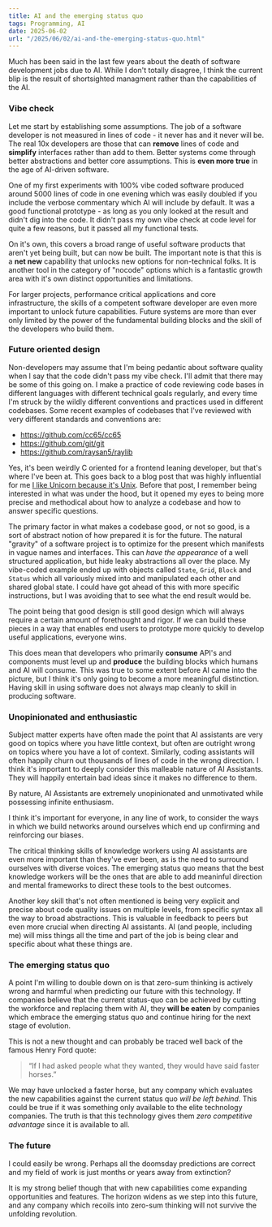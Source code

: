 ```yaml
---
title: AI and the emerging status quo
tags: Programming, AI
date: 2025-06-02
url: "/2025/06/02/ai-and-the-emerging-status-quo.html"
---
```


Much has been said in the last few years about the death of software development jobs due to AI. While I don't totally disagree, I think the current blip is the result of shortsighted managment rather than the capabilities of the AI.

### Vibe check

Let me start by establishing some assumptions. The job of a software developer is not measured in lines of code - it never has and it never will be. The real 10x developers are those that can **remove** lines of code and **simplify** interfaces rather than add to them. Better systems come through better abstractions and better core assumptions. This is **even more true** in the age of AI-driven software.

One of my first experiments with 100% vibe coded software produced around 5000 lines of code in one evening which was easily doubled if you include the verbose commentary which AI will include by default. It was a good functional prototype - as long as you only looked at the result and didn't dig into the code. It didn't pass my own vibe check at code level for quite a few reasons, but it passed all my functional tests.

On it's own, this covers a broad range of useful software products that aren't yet being built, but can now be built. The important note is that this is a **net new** capability that unlocks new options for non-technical folks. It is another tool in the category of "nocode" options which is a fantastic growth area with it's own distinct opportunities and limitations.

For larger projects, performance critical applications and core infrastructure, the skills of a competent software developer are even more important to unlock future capabilities. Future systems are more than ever only limited by the power of the fundamental building blocks and the skill of the developers who build them.

### Future oriented design

Non-developers may assume that I'm being pedantic about software quality when I say that the code didn't pass my vibe check. I'll admit that there may be some of this going on. I make a practice of code reviewing code bases in different languages with different technical goals regularly, and every time I'm struck by the wildly different conventions and practices used in different codebases. Some recent examples of codebases that I've reviewed with very different standards and conventions are:

- <https://github.com/cc65/cc65>
- <https://github.com/git/git>
- <https://github.com/raysan5/raylib>

Yes, it's been weirdly C oriented for a frontend leaning developer, but that's where I've been at. This goes back to a blog post that was highly influential for me [I like Unicorn because it's Unix](https://tomayko.com/blog/2009/unicorn-is-unix). Before that post, I remember being interested in what was under the hood, but it opened my eyes to being more precise and methodical about how to analyze a codebase and how to answer specific questions.

The primary factor in what makes a codebase good, or not so good, is a sort of abstract notion of how prepared it is for the future. The natural "gravity" of a software project is to optimize for the present which manifests in vague names and interfaces. This can _have the appearance_ of a well structured application, but hide leaky abstractions all over the place. My vibe-coded example ended up with objects called `State`, `Grid`, `Block` and `Status` which all variously mixed into and manipulated each other and shared global state. I could have got ahead of this with more specific instructions, but I was avoiding that to see what the end result would be.

The point being that good design is still good design which will always require a certain amount of forethought and rigor. If we can build these pieces in a way that enables end users to prototype more quickly to develop useful applications, everyone wins.

This does mean that developers who primarily **consume** API's and components must level up and **produce** the building blocks which humans and AI will consume. This was true to some extent before AI came into the picture, but I think it's only going to become a more meaningful distinction. Having skill in using software does not always map cleanly to skill in producing software.

### Unopinionated and enthusiastic

Subject matter experts have often made the point that AI assistants are very good on topics where you have little context, but often are outright wrong on topics where you have a lot of context. Similarly, coding assistants will often happily churn out thousands of lines of code in the wrong direction. I think it's important to deeply consider this malleable nature of AI Assistants. They will happily entertain bad ideas since it makes no difference to them.

By nature, AI Assistants are extremely unopinionated and unmotivated while possessing infinite enthusiasm.

I think it's important for everyone, in any line of work, to consider the ways in which we build networks around ourselves which end up confirming and reinforcing our biases.

The critical thinking skills of knowledge workers using AI assistants are even more important than they've ever been, as is the need to surround ourselves with diverse voices. The emerging status quo means that the best knowledge workers will be the ones that are able to add meaninful direction and mental frameworks to direct these tools to the best outcomes.

Another key skill that's not often mentioned is being very explicit and precise about code quality issues on multiple levels, from specific syntax all the way to broad abstractions. This is valuable in feedback to peers but even more crucial when directing AI assistants. AI (and people, including me) will miss things all the time and part of the job is being clear and specific about what these things are.

### The emerging status quo

A point I'm willing to double down on is that zero-sum thinking is actively wrong and harmful when predicting our future with this technology. If companies believe that the current status-quo can be achieved by cutting the workforce and replacing them with AI, they **will be eaten** by companies which embrace the emerging status quo and continue hiring for the next stage of evolution.

This is not a new thought and can probably be traced well back of the famous Henry Ford quote:

> “If I had asked people what they wanted, they would have said faster horses.”

We may have unlocked a faster horse, but any company which evaluates the new capabilities against the current status quo _will be left behind_. This could be true if it was something only available to the elite technology companies. The truth is that this technology gives them _zero competitive advantage_ since it is available to all.

### The future

I could easily be wrong. Perhaps all the doomsday predictions are correct and my field of work is just months or years away from extinction?

It is my strong belief though that with new capabilities come expanding opportunities and features. The horizon widens as we step into this future, and any company which recoils into zero-sum thinking will not survive the unfolding revolution.
